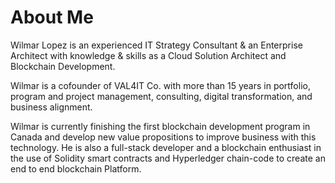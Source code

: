 # About Me
Wilmar Lopez is an experienced IT Strategy Consultant & an Enterprise Architect with knowledge & skills as a Cloud Solution Architect and Blockchain Development.

Wilmar is a cofounder of VAL4IT Co. with more than 15 years in portfolio, program and project management, consulting, digital transformation, and business alignment.

Wilmar is currently finishing the first blockchain development program in Canada and develop new value propositions to improve business with this technology. He is also a full-stack developer and a blockchain enthusiast in the use of Solidity smart contracts and Hyperledger chain-code to create an end to end blockchain Platform.
